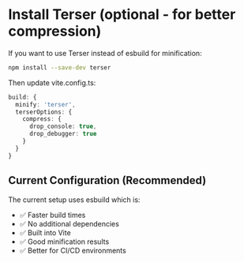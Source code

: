 # Install Terser (optional - for better compression)

If you want to use Terser instead of esbuild for minification:

```bash
npm install --save-dev terser
```

Then update vite.config.ts:

```typescript
build: {
  minify: 'terser',
  terserOptions: {
    compress: {
      drop_console: true,
      drop_debugger: true
    }
  }
}
```

## Current Configuration (Recommended)

The current setup uses esbuild which is:
- ✅ Faster build times
- ✅ No additional dependencies 
- ✅ Built into Vite
- ✅ Good minification results
- ✅ Better for CI/CD environments
